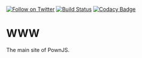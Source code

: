 [![Follow on Twitter](https://img.shields.io/twitter/follow/pownjs.svg?logo=twitter)](https://twitter.com/pownjs)
[![Build Status](https://travis-ci.org/pownjs/www.svg?branch=master)](https://travis-ci.org/pownjs/www)
[![Codacy Badge](https://api.codacy.com/project/badge/Grade/287a9c01a38545e8abe037aae322f8c6)](https://www.codacy.com/app/PownJS/www?utm_source=github.com&amp;utm_medium=referral&amp;utm_content=pownjs/www&amp;utm_campaign=Badge_Grade)

# WWW

The main site of PownJS.
